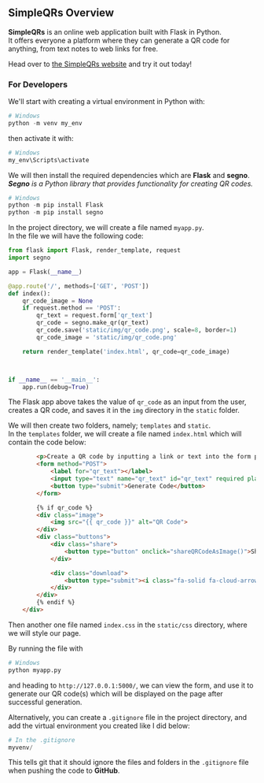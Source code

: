 ## SimpleQRs Overview

__SimpleQRs__ is an online web application built with Flask in Python.<br>
It offers everyone a platform where they can generate a QR code for anything, from text notes to web links for free.

Head over to [the SimpleQRs website](https://simpleqrs.pythonanywhere.com) and try it out today!


### For Developers
We'll start with creating a virtual environment in Python with:<br>
```Python
# Windows
python -m venv my_env
```
then activate it with:<br>
```Python
# Windows
my_env\Scripts\activate
```
We will then install the required dependencies which are __Flask__ and __segno__.<br>
*__Segno__ is a Python library that provides functionality for creating QR codes.*<br>
```Python
# Windows
python -m pip install Flask
python -m pip install segno
```

In the project directory, we will create a file named `myapp.py`.<br>
In the file we will have the following code:
```Python
from flask import Flask, render_template, request
import segno

app = Flask(__name__)

@app.route('/', methods=['GET', 'POST'])
def index():
    qr_code_image = None
    if request.method == 'POST':
        qr_text = request.form['qr_text']
        qr_code = segno.make_qr(qr_text)
        qr_code.save('static/img/qr_code.png', scale=8, border=1)
        qr_code_image = 'static/img/qr_code.png'

    return render_template('index.html', qr_code=qr_code_image)



if __name__ == '__main__':
    app.run(debug=True)

```

The Flask app above takes the value of `qr_code` as an input from the user, creates a QR code, and saves it in the `img` directory in the `static` folder.

We will then create two folders, namely; `templates` and `static`.<br>
In the `templates` folder, we will create a file named `index.html` which will contain the code below:<br>
```HTML
        <p>Create a QR code by inputting a link or text into the form provided below.</p>
        <form method="POST">
            <label for="qr_text"></label>
            <input type="text" name="qr_text" id="qr_text" required placeholder="Text or Link">
            <button type="submit">Generate Code</button>
        </form>

        {% if qr_code %}
        <div class="image">
            <img src="{{ qr_code }}" alt="QR Code">
        </div>
        <div class="buttons">
            <div class="share">
                <button type="button" onclick="shareQRCodeAsImage()">Share as Image</button>
            </div>

            <div class="download">
                <button type="submit"><i class="fa-solid fa-cloud-arrow-down"></i> Download</button>
            </div>
        </div>
        {% endif %}
    </div>
```

Then another one file named `index.css` in the `static/css` directory, where we will style our page.

By running the file with<br>
```Python
# Windows
python myapp.py
```
and heading to `http://127.0.0.1:5000/`, we can view the form, and use it to generate our QR code(s) which will be displayed on the page after successful generation.

Alternatively, you can create a `.gitignore` file in the project directory, and add the virtual environment you created like I did below:<br>
```Python
# In the .gitignore
myvenv/
```
This tells git that it should ignore the files and folders in the `.gitignore` file when pushing the code to __GitHub__.